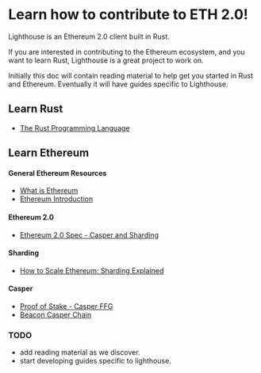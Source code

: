 # Learn how to contribute to ETH 2.0!

Lighthouse is an Ethereum 2.0 client built in Rust.

If you are interested in contributing to the Ethereum ecosystem, and you want to learn Rust, Lighthouse is a great project to work on.

Initially this doc will contain reading material to help get you started in Rust and Ethereum. Eventually it will have guides specific to Lighthouse.

## Learn Rust

* [The Rust Programming Language](https://doc.rust-lang.org/book/2018-edition/index.html)

## Learn Ethereum

#### General Ethereum Resources
* [What is Ethereum](http://ethdocs.org/en/latest/introduction/what-is-ethereum.html)
* [Ethereum Introduction](https://github.com/ethereum/wiki/wiki/Ethereum-introduction)

#### Ethereum 2.0
* [Ethereum 2.0 Spec - Casper and Sharding](https://github.com/ethereum/eth2.0-specs/blob/master/specs/beacon-chain.md)

#### Sharding

* [How to Scale Ethereum: Sharding Explained](https://medium.com/prysmatic-labs/how-to-scale-ethereum-sharding-explained-ba2e283b7fce)

#### Casper

* [Proof of Stake - Casper FFG](https://www.youtube.com/watch?v=uQ3IqLDf-oo)
* [Beacon Casper Chain](https://www.youtube.com/watch?v=GAywmwGToUI)

### TODO
- add reading material as we discover.
- start developing guides specific to lighthouse.
